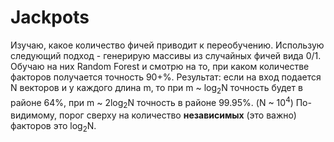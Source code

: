 # Jackpots
Изучаю, какое количество фичей приводит к переобучению.
Использую следующий подход - генерирую массивы из случайных фичей вида 0/1. Обучаю на них Random Forest и смотрю на то, при каком количестве факторов получается точность 90+%.
Результат: если на вход подается N векторов и у каждого длина m, то при m ~ log<sub>2</sub>N точность будет в районе 64%, при m ~ 2log<sub>2</sub>N точность в районе 99.95%. (N ~ 10<sup>4</sup>) По-видимому, порог сверху на количество **независимых** (это важно) факторов это log<sub>2</sub>N. 
